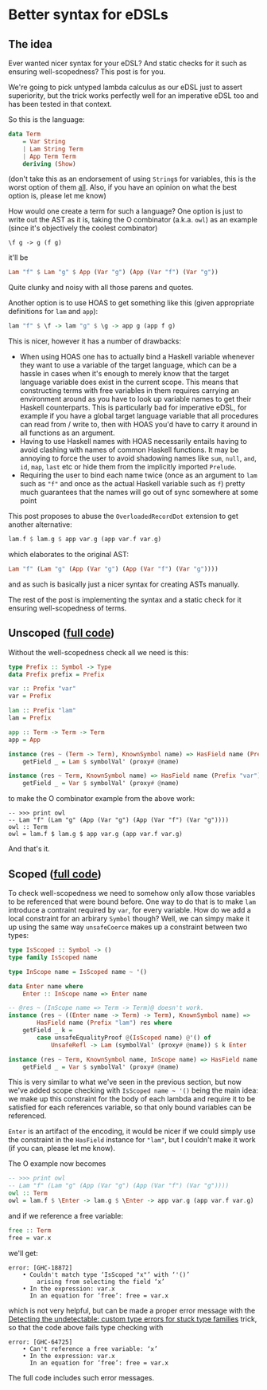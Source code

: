 # Better syntax for eDSLs

## The idea

Ever wanted nicer syntax for your eDSL? And static checks for it such as ensuring well-scopedness? This post is for you.

We're going to pick untyped lambda calculus as our eDSL just to assert superiority, but the trick works perfectly well for an imperative eDSL too and has been tested in that context.

So this is the language:

```haskell
data Term
    = Var String
    | Lam String Term
    | App Term Term
    deriving (Show)
```

(don't take this as an endorsement of using `String`s for variables, this is the worst option of them [all](https://www.schoolofhaskell.com/user/edwardk/bound). Also, if you have an opinion on what the best option is, please let me know)

How would one create a term for such a language? One option is just to write out the AST as it is, taking the O combinator (a.k.a. `owl`) as an example (since it's objectively the coolest combinator)

```
\f g -> g (f g)
```

it'll be

```haskell
Lam "f" $ Lam "g" $ App (Var "g") (App (Var "f") (Var "g"))
```

Quite clunky and noisy with all those parens and quotes.

Another option is to use HOAS to get something like this (given appropriate definitions for `lam` and `app`):

```haskell
lam "f" $ \f -> lam "g" $ \g -> app g (app f g)
```

This is nicer, however it has a number of drawbacks:

- When using HOAS one has to actually bind a Haskell variable whenever they want to use a variable of the target language, which can be a hassle in cases when it's enough to merely know that the target language variable does exist in the current scope. This means that constructing terms with free variables in them requires carrying an environment around as you have to look up variable names to get their Haskell counterparts. This is particularly bad for imperative eDSL, for example if you have a global target language variable that all procedures can read from / write to, then with HOAS you'd have to carry it around in all functions as an argument.
- Having to use Haskell names with HOAS necessarily entails having to avoid clashing with names of common Haskell functions. It may be annoying to force the user to avoid shadowing names like `sum`, `null`, `and`, `id`, `map`, `last` etc or hide them from the implicitly imported `Prelude`.
- Requiring the user to bind each name twice (once as an argument to `lam` such as `"f"` and once as the actual Haskell variable such as `f`) pretty much guarantees that the names will go out of sync somewhere at some point

This post proposes to abuse the `OverloadedRecordDot` extension to get another alternative:

```haskell
lam.f $ lam.g $ app var.g (app var.f var.g)
```

which elaborates to the original AST:

```haskell
Lam "f" (Lam "g" (App (Var "g") (App (Var "f") (Var "g"))))
```

and as such is basically just a nicer syntax for creating ASTs manually.

The rest of the post is implementing the syntax and a static check for it ensuring well-scopedness of terms.

## Unscoped ([full code]((./src/Unscoped.hs)))

Without the well-scopedness check all we need is this:

```haskell
type Prefix :: Symbol -> Type
data Prefix prefix = Prefix

var :: Prefix "var"
var = Prefix

lam :: Prefix "lam"
lam = Prefix

app :: Term -> Term -> Term
app = App

instance (res ~ (Term -> Term), KnownSymbol name) => HasField name (Prefix "lam") res where
    getField _ = Lam $ symbolVal' (proxy# @name)

instance (res ~ Term, KnownSymbol name) => HasField name (Prefix "var") res where
    getField _ = Var $ symbolVal' (proxy# @name)
```

to make the O combinator example from the above work:

```
-- >>> print owl
-- Lam "f" (Lam "g" (App (Var "g") (App (Var "f") (Var "g"))))
owl :: Term
owl = lam.f $ lam.g $ app var.g (app var.f var.g)
```

And that's it.

## Scoped ([full code](./src/Scoped.hs))

To check well-scopedness we need to somehow only allow those variables to be referenced that were bound before. One way to do that is to make `lam` introduce a contraint required by `var`, for every variable. How do we add a local constraint for an arbirary `Symbol` though? Well, we can simpy make it up using the same way `unsafeCoerce` makes up a constraint between two types:

```haskell
type IsScoped :: Symbol -> ()
type family IsScoped name

type InScope name = IsScoped name ~ '()

data Enter name where
    Enter :: InScope name => Enter name

-- @res ~ (InScope name => Term -> Term)@ doesn't work.
instance (res ~ ((Enter name -> Term) -> Term), KnownSymbol name) =>
        HasField name (Prefix "lam") res where
    getField _ k =
        case unsafeEqualityProof @(IsScoped name) @'() of
            UnsafeRefl -> Lam (symbolVal' (proxy# @name)) $ k Enter

instance (res ~ Term, KnownSymbol name, InScope name) => HasField name (Prefix "var") res where
    getField _ = Var $ symbolVal' (proxy# @name)
```

This is very similar to what we've seen in the previous section, but now we've added scope checking with `IsScoped name ~ '()` being the main idea: we make up this constraint for the body of each lambda and require it to be satisfied for each references variable, so that only bound variables can be referenced.

`Enter` is an artifact of the encoding, it would be nicer if we could simply use the constraint in the `HasField` instance for `"lam"`, but I couldn't make it work (if you can, please let me know).

The O example now becomes

```haskell
-- >>> print owl
-- Lam "f" (Lam "g" (App (Var "g") (App (Var "f") (Var "g"))))
owl :: Term
owl = lam.f $ \Enter -> lam.g $ \Enter -> app var.g (app var.f var.g)
```

and if we reference a free variable:

```haskell
free :: Term
free = var.x
```

we'll get:

```
error: [GHC-18872]
    • Couldn't match type ‘IsScoped "x"’ with ‘'()’
        arising from selecting the field ‘x’
    • In the expression: var.x
      In an equation for ‘free’: free = var.x
```

which is not very helpful, but can be made a proper error message with the [Detecting the undetectable: custom type errors for stuck type families](https://blog.csongor.co.uk/report-stuck-families/) trick, so that the code above fails type checking with

```
error: [GHC-64725]
    • Can't reference a free variable: ‘x’
    • In the expression: var.x
      In an equation for ‘free’: free = var.x
```

The full code includes such error messages.
